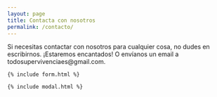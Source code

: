 ```yaml
---
layout: page
title: Contacta con nosotros
permalink: /contacto/
---
```

<div class="page-content">
    <p>
    	Si necesitas contactar con nosotros para cualquier cosa, no dudes en escribirnos. ¡Estaremos encantados!
        O envíanos un email a todosupervivenciaes@gmail.com.
    </p>

    {% include form.html %}

    {% include modal.html %}
</div>
